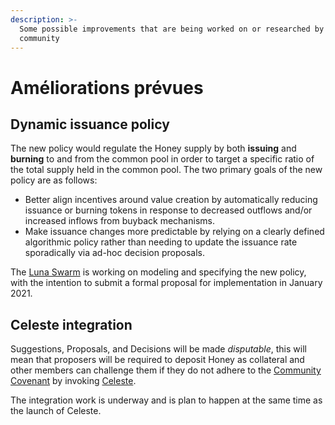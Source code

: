 ```yaml
---
description: >-
  Some possible improvements that are being worked on or researched by the
  community
---
```


# Améliorations prévues

## Dynamic issuance policy

The new policy would regulate the Honey supply by both **issuing** and **burning** to and from the common pool in order to target a specific ratio of the total supply held in the common pool. The two primary goals of the new policy are as follows:

* Better align incentives around value creation by automatically reducing issuance or burning tokens in response to decreased outflows and/or increased inflows from buyback mechanisms. &#x20;
* Make issuance changes more predictable by relying on a clearly defined algorithmic policy rather than needing to update the issuance rate sporadically via ad-hoc decision proposals.&#x20;

The [Luna Swarm](../../community/swarms/luna.md) is working on modeling and specifying the new policy, with the intention to submit a formal proposal for implementation in January 2021.&#x20;

## Celeste integration&#x20;

Suggestions, Proposals, and Decisions will be made _disputable_, this will mean that proposers will be required to deposit Honey as collateral and other members can challenge them if they do not adhere to the [Community Covenant](../../community-covenant.md) by invoking [Celeste](../../community/swarms/celeste.md).&#x20;

The integration work is underway and is plan to happen at the same time as the launch of Celeste.
